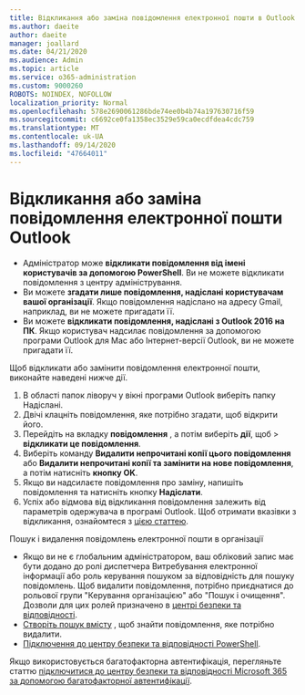 ```yaml
---
title: Відкликання або заміна повідомлення електронної пошти в Outlook для настільних комп'ютерів
ms.author: daeite
author: daeite
manager: joallard
ms.date: 04/21/2020
ms.audience: Admin
ms.topic: article
ms.service: o365-administration
ms.custom: 9000260
ROBOTS: NOINDEX, NOFOLLOW
localization_priority: Normal
ms.openlocfilehash: 578e2690061286bde74ee0b4b74a197630716f59
ms.sourcegitcommit: c6692ce0fa1358ec3529e59ca0ecdfdea4cdc759
ms.translationtype: MT
ms.contentlocale: uk-UA
ms.lasthandoff: 09/14/2020
ms.locfileid: "47664011"
---
```

# <a name="recall-or-replace-an-outlook-email-message"></a>Відкликання або заміна повідомлення електронної пошти Outlook

- Адміністратор може **відкликати повідомлення від імені користувачів за допомогою PowerShell**. Ви не можете відкликати повідомлення з центру адміністрування.
- Ви можете **згадати лише повідомлення, надіслані користувачам вашої організації**. Якщо повідомлення надіслано на адресу Gmail, наприклад, ви не можете пригадати її.
- Ви можете **відкликати повідомлення, надіслані з Outlook 2016 на ПК**. Якщо користувач надсилає повідомлення за допомогою програми Outlook для Mac або Інтернет-версії Outlook, ви не можете пригадати її.

Щоб відкликати або замінити повідомлення електронної пошти, виконайте наведені нижче дії.

1. В області папок ліворуч у вікні програми Outlook виберіть папку Надіслані.
1. Двічі клацніть повідомлення, яке потрібно згадати, щоб відкрити його.
1. Перейдіть на вкладку **повідомлення** , а потім виберіть **дії**, щоб  >  **відкликати це повідомлення**.
1. Виберіть команду **Видалити непрочитані копії цього повідомлення** або **Видалити непрочитані копії та замінити на нове повідомлення**, а потім натисніть **кнопку OK**.
1. Якщо ви надсилаєте повідомлення про заміну, напишіть повідомлення та натисніть кнопку **Надіслати**.
1. Успіх або відмова від відкликання повідомлення залежить від параметрів одержувача в програмі Outlook. Щоб отримати вказівки з відкликання, ознайомтеся з [цією статтею](https://support.office.com/article/35027f88-d655-4554-b4f8-6c0729a723a0).

Пошук і видалення повідомлень електронної пошти в організації

- Якщо ви не є глобальним адміністратором, ваш обліковий запис має бути додано до ролі диспетчера Витребування електронної інформації або роль керування пошуком за відповідність для пошуку повідомлень. Щоб видалити повідомлення, потрібно приєднатися до рольової групи "Керування організацією" або "Пошук і очищення". Дозволи для цих ролей призначено в [центрі безпеки та відповідності](https://go.microsoft.com/fwlink/?linkid=2083731).
- [Створіть пошук вмісту](https://docs.microsoft.com/microsoft-365/compliance/content-search) , щоб знайти повідомлення, яке потрібно видалити.
- [Підключення до центру безпеки та відповідності PowerShell](https://docs.microsoft.com/powershell/exchange/office-365-scc/connect-to-scc-powershell/connect-to-scc-powershell?view=exchange-ps).

Якщо використовується багатофакторна автентифікація, перегляньте статтю [підключитися до центру безпеки та відповідності Microsoft 365 за допомогою багатофакторної автентифікації](https://docs.microsoft.com/powershell/exchange/office-365-scc/connect-to-scc-powershell/mfa-connect-to-scc-powershell?view=exchange-ps).
